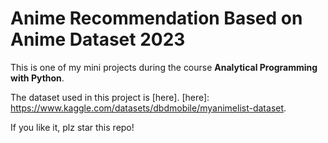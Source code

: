 # Anime Recommendation Based on Anime Dataset 2023

This is one of my mini projects during the course **Analytical Programming with Python**.  

The dataset used in this project is [here].
[here]: https://www.kaggle.com/datasets/dbdmobile/myanimelist-dataset.

If you like it, plz star this repo!
